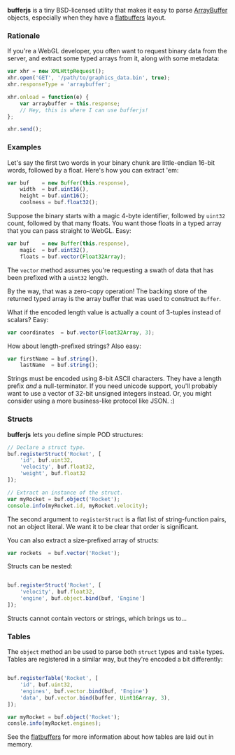 **bufferjs** is a tiny BSD-licensed utility that makes it easy to parse [ArrayBuffer](https://developer.mozilla.org/en-US/docs/Web/JavaScript/Reference/Global_Objects/ArrayBuffer) objects, especially when they have a [flatbuffers](https://google.github.io/flatbuffers/) layout.

### Rationale

If you're a WebGL developer, you often want to request binary data from the server, and extract some typed arrays from it, along with some metadata:

```js
var xhr = new XMLHttpRequest();
xhr.open('GET', '/path/to/graphics_data.bin', true);
xhr.responseType = 'arraybuffer';

xhr.onload = function(e) {
    var arraybuffer = this.response;
    // Hey, this is where I can use bufferjs!
};

xhr.send();
```

### Examples

Let's say the first two words in your binary chunk are little-endian 16-bit words, followed by a float.  Here's how you can extract 'em:

```js
var buf    = new Buffer(this.response),
    width  = buf.uint16(),
    height = buf.uint16();
    coolness = buf.float32();
```

Suppose the binary starts with a magic 4-byte identifier, followed by `uint32` count, followed by that many floats.  You want those floats in a typed array that you can pass straight to WebGL.  Easy:

```js
var buf    = new Buffer(this.response),
    magic  = buf.uint32(),
    floats = buf.vector(Float32Array);
```

The `vector` method assumes you're requesting a swath of data that has been prefixed with a `uint32` length.

By the way, that was a zero-copy operation!  The backing store of the returned typed array is the array buffer that was used to construct `Buffer`.

What if the encoded length value is actually a count of 3-tuples instead of scalars?  Easy:

```js
var coordinates  = buf.vector(Float32Array, 3);
```

How about length-prefixed strings?  Also easy:

```js
var firstName = buf.string(),
    lastName  = buf.string();
```

Strings must be encoded using 8-bit ASCII characters.  They have a length prefix _and_ a null-terminator.  If you need unicode support, you'll probably want to use a vector of 32-bit unsigned integers instead.  Or, you might consider using a more business-like protocol like JSON.  :)

### Structs

**bufferjs** lets you define simple POD structures:

```js
// Declare a struct type.
buf.registerStruct('Rocket', [
    'id', buf.uint32,
    'velocity', buf.float32,
    'weight', buf.float32
]);

// Extract an instance of the struct.
var myRocket = buf.object('Rocket');
console.info(myRocket.id, myRocket.velocity);

```

The second argument to `registerStruct` is a flat list of string-function pairs, not an object literal.  We want it to be clear that order is significant.

You can also extract a size-prefixed array of structs:

```js
var rockets  = buf.vector('Rocket');
```

Structs can be nested:

```js

buf.registerStruct('Rocket', [
    'velocity', buf.float32,
    'engine', buf.object.bind(buf, 'Engine']
]);

```

Structs cannot contain vectors or strings, which brings us to...

### Tables

The `object` method an be used to parse both `struct` types and `table` types.  Tables are registered in a similar way, but they're encoded a bit differently:

```js

buf.registerTable('Rocket', [
    'id', buf.uint32,
    'engines', buf.vector.bind(buf, 'Engine')
    'data', buf.vector.bind(buffer, Uint16Array, 3),
]);

var myRocket = buf.object('Rocket');
consle.info(myRocket.engines);

```

See the [flatbuffers](https://google.github.io/flatbuffers/) for more information about how tables are laid out in memory.
